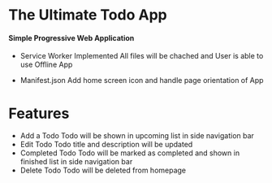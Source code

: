  The Ultimate Todo App
====================
#### Simple Progressive Web Application

* Service Worker Implemented
All files will be chached and User is able to use Offline App

* Manifest.json
Add home screen icon and handle page orientation of App

Features
=========
* Add a Todo
Todo will be shown in upcoming list in side navigation bar
* Edit Todo
Todo title and description will be updated
* Completed Todo
Todo will be marked as completed and shown in finished list in side navigation bar
* Delete Todo
Todo will be deleted from homepage

